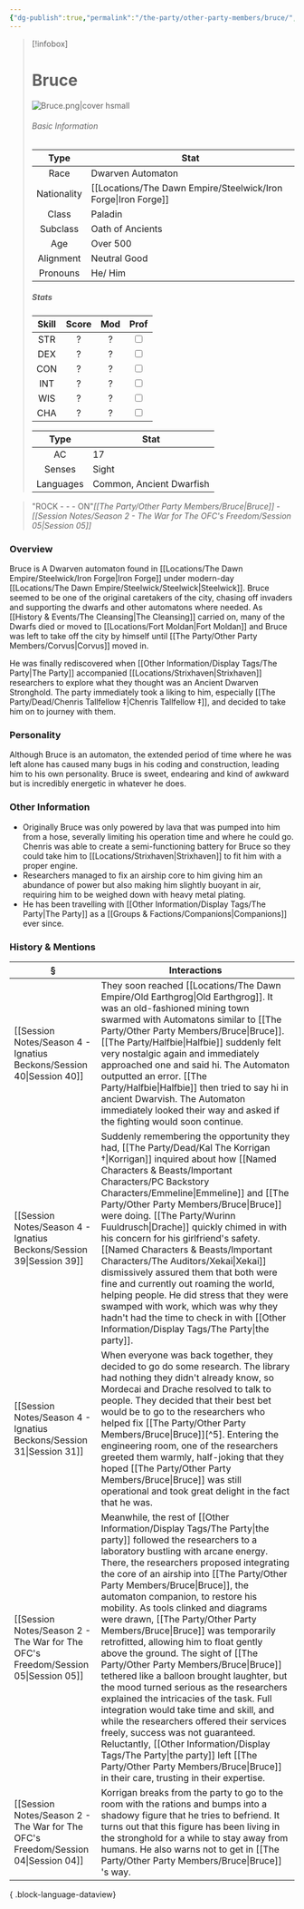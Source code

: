 ```yaml
---
{"dg-publish":true,"permalink":"/the-party/other-party-members/bruce/","updated":"2025-08-16T13:08:41.586+01:00"}
---
```



> [!infobox]
> 
> # Bruce
> ![Bruce.png|cover hsmall](/img/user/Admin/Attachments/Bruce.png)
> ###### Basic Information
> 
>  Type | Stat |
> :----: | --- |
>  Race | Dwarven Automaton |
>  Nationality | [[Locations/The Dawn Empire/Steelwick/Iron Forge\|Iron Forge]] |
>  Class | Paladin |
>  Subclass | Oath of Ancients |
>  Age | Over 500 |
>  Alignment | Neutral Good |
>  Pronouns | He/ Him |
>  ##### Stats
> Skill | Score | Mod | Prof |
> :---: | :---: | :---: | :---: |
>  STR | ? | ? | <input type="checkbox" unchecked> |
>  DEX | ? | ? |  <input type="checkbox" unchecked> |
>  CON | ? | ? | <input type="checkbox" unchecked> |
>  INT | ? | ? | <input type="checkbox" unchecked>|
>  WIS | ? | ? | <input type="checkbox" unchecked> |
>  CHA | ? | ? | <input type="checkbox" unchecked> |
>  
>Type | Stat |
>:---: | --- |
>AC | 17 |
>Senses | Sight |
>Languages | Common, Ancient Dwarfish|

 > "ROCK - - - ON"<cite>[[The Party/Other Party Members/Bruce\|Bruce]] - [[Session Notes/Season 2 - The War for The OFC's Freedom/Session 05\|Session 05]]</cite>
 
 
### Overview
Bruce is A Dwarven automaton found in [[Locations/The Dawn Empire/Steelwick/Iron Forge\|Iron Forge]] under modern-day [[Locations/The Dawn Empire/Steelwick/Steelwick\|Steelwick]]. Bruce seemed to be one of the original caretakers of the city, chasing off invaders and supporting the dwarfs and other automatons where needed. As [[History & Events/The Cleansing\|The Cleansing]] carried on, many of the Dwarfs died or moved to [[Locations/Fort Moldan\|Fort Moldan]] and Bruce was left to take off the city by himself until [[The Party/Other Party Members/Corvus\|Corvus]] moved in.

He was finally rediscovered when [[Other Information/Display Tags/The Party\|The Party]] accompanied [[Locations/Strixhaven\|Strixhaven]] researchers to explore what they thought was an Ancient Dwarven Stronghold. The party immediately took a liking to him, especially [[The Party/Dead/Chenris Tallfellow ‡\|Chenris Tallfellow ‡]],  and decided to take him on to journey with them. 

### Personality
Although Bruce is an automaton, the extended period of time where he was left alone has caused many bugs in his coding and construction, leading him to his own personality. Bruce is sweet, endearing and kind of awkward but is incredibly energetic in whatever he does.

### Other Information
- Originally Bruce was only powered by lava that was pumped into him from a hose, severally limiting his operation time and where he could go. Chenris was able to create a semi-functioning battery for Bruce so they could take him to [[Locations/Strixhaven\|Strixhaven]] to fit him with a proper engine. 
- Researchers managed to fix an airship core to him giving him an abundance of power but also making him slightly buoyant in air, requiring him to be weighed down with heavy metal plating. 
- He has been travelling with [[Other Information/Display Tags/The Party\|The Party]] as a [[Groups & Factions/Companions\|Companions]] ever since.

### History & Mentions
| §                                                                                    | Interactions                                                                                                                                                                                                                                                                                                                                                                                                                                                                                                                                                                                                                                                                                                                                                  |
| ------------------------------------------------------------------------------------ | ------------------------------------------------------------------------------------------------------------------------------------------------------------------------------------------------------------------------------------------------------------------------------------------------------------------------------------------------------------------------------------------------------------------------------------------------------------------------------------------------------------------------------------------------------------------------------------------------------------------------------------------------------------------------------------------------------------------------------------------------------------- |
| [[Session Notes/Season 4 - Ignatius Beckons/Session 40\|Session 40]]              | They soon reached [[Locations/The Dawn Empire/Old Earthgrog\|Old Earthgrog]]. It was an old-fashioned mining town swarmed with Automatons similar to [[The Party/Other Party Members/Bruce\|Bruce]]. [[The Party/Halfbie\|Halfbie]] suddenly felt very nostalgic again and immediately approached one and said hi. The Automaton outputted an error. [[The Party/Halfbie\|Halfbie]] then tried to say hi in ancient Dwarvish. The Automaton immediately looked their way and asked if the fighting would soon continue.                                                                                                                                                                                                                                                                                                                                                           |
| [[Session Notes/Season 4 - Ignatius Beckons/Session 39\|Session 39]]              | Suddenly remembering the opportunity they had, [[The Party/Dead/Kal The Korrigan †\|Korrigan]] inquired about how [[Named Characters & Beasts/Important Characters/PC Backstory Characters/Emmeline\|Emmeline]] and [[The Party/Other Party Members/Bruce\|Bruce]] were doing. [[The Party/Wurinn Fuuldrusch\|Drache]] quickly chimed in with his concern for his girlfriend's safety. [[Named Characters & Beasts/Important Characters/The Auditors/Xekai\|Xekai]] dismissively assured them that both were fine and currently out roaming the world, helping people. He did stress that they were swamped with work, which was why they hadn't had the time to check in with [[Other Information/Display Tags/The Party\|the party]].                                                                                                                                                                                                                                                                                   |
| [[Session Notes/Season 4 - Ignatius Beckons/Session 31\|Session 31]]              | When everyone was back together, they decided to go do some research. The library had nothing they didn't already know, so Mordecai and Drache resolved to talk to people. They decided that their best bet would be to go to the researchers who helped fix [[The Party/Other Party Members/Bruce\|Bruce]][^5]. Entering the engineering room, one of the researchers greeted them warmly, half-joking that they hoped [[The Party/Other Party Members/Bruce\|Bruce]] was still operational and took great delight in the fact that he was.                                                                                                                                                                                                                                                                                            |
| [[Session Notes/Season 2 - The War for The OFC's Freedom/Session 05\|Session 05]] | Meanwhile, the rest of [[Other Information/Display Tags/The Party\|the party]] followed the researchers to a laboratory bustling with arcane energy. There, the researchers proposed integrating the core of an airship into [[The Party/Other Party Members/Bruce\|Bruce]], the automaton companion, to restore his mobility. As tools clinked and diagrams were drawn, [[The Party/Other Party Members/Bruce\|Bruce]] was temporarily retrofitted, allowing him to float gently above the ground. The sight of [[The Party/Other Party Members/Bruce\|Bruce]] tethered like a balloon brought laughter, but the mood turned serious as the researchers explained the intricacies of the task. Full integration would take time and skill, and while the researchers offered their services freely, success was not guaranteed. Reluctantly, [[Other Information/Display Tags/The Party\|the party]] left [[The Party/Other Party Members/Bruce\|Bruce]] in their care, trusting in their expertise. |
| [[Session Notes/Season 2 - The War for The OFC's Freedom/Session 04\|Session 04]] | Korrigan breaks from the party to go to the room with the rations and bumps into a shadowy figure that he tries to befriend. It turns out that this figure has been living in the stronghold for a while to stay away from humans. He also warns not to get in [[The Party/Other Party Members/Bruce\|Bruce]] 's way.                                                                                                                                                                                                                                                                                                                                                                                                                                                                              |

{ .block-language-dataview}